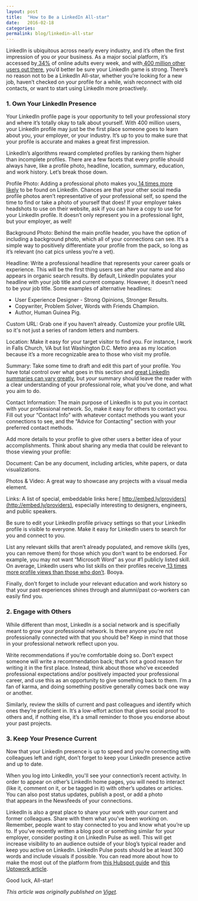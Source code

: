 ```yaml
---
layout: post
title:  "How to Be a LinkedIn All-star"
date:   2016-02-18
categories:
permalink: blog/linkedin-all-star
---
```


LinkedIn is ubiquitous across nearly every industry, and it’s often the first impression of you or your business. As a major social platform, it’s accessed by[ 34%](http://venturebeat.com/2013/12/30/73-of-adults-used-social-networks-in-2013-and-teens-dont-like-it/) of online adults every week, and with[ 400 million other users out there](http://venturebeat.com/2015/10/29/linkedin-now-has-400m-users-but-only-25-of-them-use-it-monthly/), you’d better be sure your LinkedIn game is strong. There’s no reason not to be a LinkedIn All-star, whether you’re looking for a new job, haven’t checked on your profile for a while, wish reconnect with old contacts, or want to start using LinkedIn more proactively.

### 1. Own Your LinkedIn Presence

Your LinkedIn profile page is your opportunity to tell your professional story and where it’s totally okay to talk about yourself. With 400 million users, your LinkedIn profile may just be the first place someone goes to learn about you, your employer, or your industry. It’s up to you to make sure that your profile is accurate and makes a great first impression.

LinkedIn’s algorithms reward completed profiles by ranking them higher than incomplete profiles. There are a few facets that every profile should always have, like a profile photo, headline, location, summary, education, and work history. Let’s break those down.

Profile Photo: Adding a professional photo makes you[ 14 times more likely](http://blog.linkedin.com/2015/08/13/celebrating-leadership-linkedin-power-profiles-2015-in-india/) to be found on LinkedIn. Chances are that your other social media profile photos aren’t representative of your professional self, so spend the time to find or take a photo of yourself that does! If your employer takes headshots to use on their website, ask if you can have a copy to use for your LinkedIn profile. It doesn’t only represent you in a professional light, but your employer, as well!

Background Photo: Behind the main profile header, you have the option of including a background photo, which all of your connections can see. It’s a simple way to positively differentiate your profile from the pack, so long as it’s relevant (no cat pics unless you’re a vet).

Headline: Write a professional headline that represents your career goals or experience. This will be the first thing users see after your name and also appears in organic search results. By default, LinkedIn populates your headline with your job title and current company. However, it doesn’t need to be your job title. Some examples of alternative headlines:

- User Experience Designer - Strong Opinions, Stronger Results.
- Copywriter, Problem Solver, Words with Friends Champion.
- Author, Human Guinea Pig.

Custom URL: Grab one if you haven’t already. Customize your profile URL so it's not just a series of random letters and numbers.

Location: Make it easy for your target visitor to find you. For instance, I work in Falls Church, VA but list Washington D.C. Metro area as my location because it’s a more recognizable area to those who visit my profile.

Summary: Take some time to draft and edit this part of your profile. You have total control over what goes in this section and [great LinkedIn summaries can vary greatly](https://www.themuse.com/advice/5-templates-thatll-make-writing-the-perfect-linkedin-summary-a-breeze), but _your_ summary should leave the reader with a clear understanding of your professional role, what you’ve done, and what you aim to do.

Contact Information: The main purpose of LinkedIn is to put you in contact with your professional network. So, make it easy for others to contact you. Fill out your “Contact Info” with whatever contact methods you want your connections to see, and the “Advice for Contacting” section with your preferred contact methods.

Add more details to your profile to give other users a better idea of your accomplishments. Think about sharing any media that could be relevant to those viewing your profile:

Document: Can be any document, including articles, white papers, or data visualizations.

Photos & Video: A great way to showcase any projects with a visual media element.

Links: A list of special, embeddable links here:[ http://embed.ly/providers](http://embed.ly/providers), especially interesting to designers, engineers, and public speakers.

Be sure to edit your LinkedIn profile privacy settings so that your LinkedIn profile is visible to everyone. Make it easy for LinkedIn users to search for you and connect to you.

List any relevant skills that aren’t already populated, and remove skills (yes, you can remove them) for those which you don’t want to be endorsed. For example, you may not want “Microsoft Word” as your #1 publicly listed skill. On average, LinkedIn users who list skills on their profiles receive[ 13 times more profile views than those who don’t](http://blog.linkedin.com/2014/10/16/your-skills-are-your-competitive-edge-on-linkedin/). Booya.

Finally, don’t forget to include your relevant education and work history so that your past experiences shines through and alumni/past co-workers can easily find you.

### 2. Engage with Others

While different than most, LinkedIn _is_ a social network and is specifially meant to grow your professional network. Is there anyone you’re not professionally connected with that you should be? Keep in mind that those in your professional network reflect upon you.

Write recommendations if you’re comfortable doing so. Don’t expect someone will write a recommendation back; that’s not a good reason for writing it in the first place. Instead, think about those who’ve exceeded professional expectations and/or positively impacted your professional career, and use this as an opportunity to give something back to them. I’m a fan of karma, and doing something positive generally comes back one way or another.

Similarly, review the skills of current and past colleagues and identify which ones they’re proficient in. It’s a low-effort action that gives social proof to others and, if nothing else, it’s a small reminder to those you endorse about your past projects.

### 3. Keep Your Presence Current

Now that your LinkedIn presence is up to speed and you’re connecting with colleagues left and right, don’t forget to keep your LinkedIn presence active and up to date.

When you log into LinkedIn, you'll see your connection’s recent activity. In order to appear on other’s LinkedIn home pages, you will need to interact (like it, comment on it, or be tagged in it) with other’s updates or articles. You can also post status updates, publish a post, or add a photo that appears in the Newsfeeds of your connections.

LinkedIn is also a great place to share your work with your current and former colleagues. Share with them what you've been working on. Remember, people want to stay connected to you and know what you’re up to. If you’ve recently written a blog post or something similar for your employer, consider posting it on LinkedIn Pulse as well. This will get increase visibility to an audience outside of your blog’s typical reader and keep you active on LinkedIn. LinkedIn Pulse posts should be at least 300 words and include visuals if possible. You can read more about how to make the most out of the platform from [this Hubspot guide](https://blog.hubspot.com/marketing/linkedin-publishing-beginner-guide) and [this Uptowork article](https://uptowork.com/blog/optimize-your-linkedin-profile).

Good luck, All-star!



_This article was originally published on [Viget](https://www.viget.com/articles/how-to-be-a-linkedin-all-star/)._
